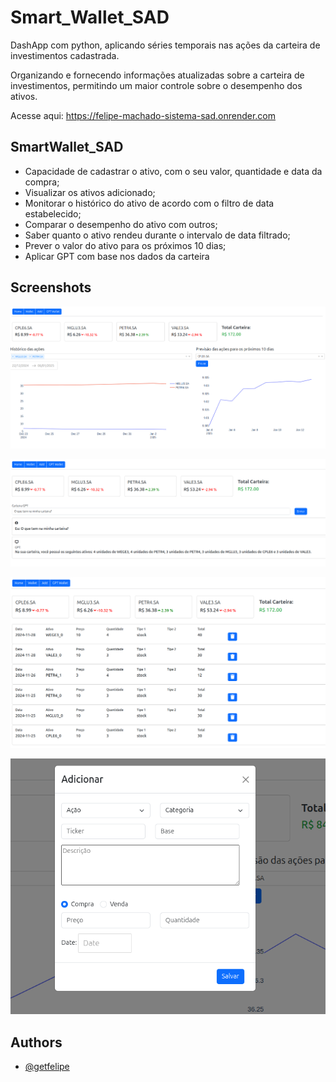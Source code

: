 
# Smart_Wallet_SAD

DashApp com python, aplicando séries temporais nas ações da carteira de investimentos cadastrada.

Organizando e fornecendo informações atualizadas sobre a carteira de investimentos, permitindo um maior controle sobre o desempenho dos ativos.

Acesse aqui: https://felipe-machado-sistema-sad.onrender.com


## SmartWallet_SAD

- Capacidade de cadastrar o ativo, com o seu valor, quantidade e data da compra;
- Visualizar os ativos adicionado;
- Monitorar o histórico do ativo de acordo com o filtro de data estabelecido;
- Comparar o desempenho do ativo com outros;
- Saber quanto o ativo rendeu durante o intervalo de data filtrado;
- Prever o valor do ativo para os próximos 10 dias;
- Aplicar GPT com base nos dados da carteira
## Screenshots

![App Screenshot](https://github.com/getfelipe/Smart_Wallet_SAD/blob/main/assets/home-wallet.png)

![App Screenshot](https://github.com/getfelipe/Smart_Wallet_SAD/blob/main/assets/gpt-wallet.png)

![App Screenshot](https://github.com/getfelipe/Smart_Wallet_SAD/blob/main/assets/hist-wallet.png)

![App Screenshot](https://github.com/getfelipe/Smart_Wallet_SAD/blob/main/assets/add-wallet.png)



## Authors

- [@getfelipe](https://github.com/getfelipe)

